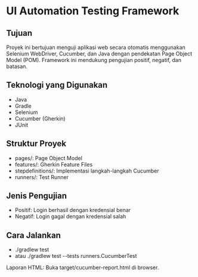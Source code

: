 # UI Automation Testing Framework

## Tujuan
Proyek ini bertujuan menguji aplikasi web secara otomatis menggunakan Selenium WebDriver,
Cucumber, dan Java dengan pendekatan Page Object Model (POM). 
Framework ini mendukung pengujian positif, negatif, dan batasan.

## Teknologi yang Digunakan
- Java
- Gradle
- Selenium
- Cucumber (Gherkin)
- JUnit

## Struktur Proyek
- pages/: Page Object Model 
- features/: Gherkin Feature Files 
- stepdefinitions/: Implementasi langkah-langkah Cucumber 
- runners/: Test Runner

## Jenis Pengujian
- Positif: Login berhasil dengan kredensial benar 
- Negatif: Login gagal dengan kredensial salah

## Cara Jalankan
- ./gradlew test
- atau ./gradlew test --tests runners.CucumberTest

Laporan HTML:
Buka target/cucumber-report.html di browser.


